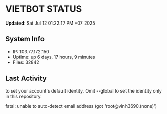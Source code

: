 # VIETBOT STATUS
**Updated**: Sat Jul 12 01:22:17 PM +07 2025

## System Info
- IP: 103.77.172.150
- Uptime: up 6 days, 17 hours, 9 minutes
- Files: 32842

## Last Activity

to set your account's default identity.
Omit --global to set the identity only in this repository.

fatal: unable to auto-detect email address (got 'root@vinh3690.(none)')
